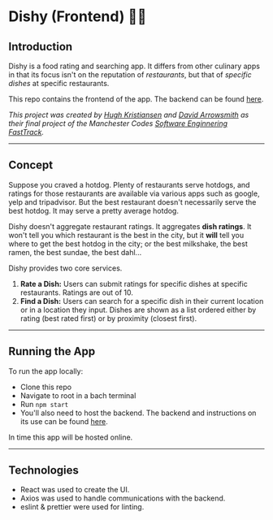 # Dishy (Frontend) 🍜✨

## Introduction

Dishy is a food rating and searching app. It differs from other culinary apps in that its focus isn't on the reputation of  *restaurants*, but that of *specific dishes* at specific restaurants.

This repo contains the frontend of the app. The backend can be found [here](https://github.com/hughsylinden/dishy-backend).


*This project was created by [Hugh Kristiansen](https://github.com/hughsylinden) and [David Arrowsmith](https://github.com/DevArrowsmith?tab=following) as their final project of the Manchester Codes [Software Enginnering FastTrack](https://www.manchestercodes.com/software-engineer-fasttrack/).*

---

## Concept

Suppose you craved a hotdog. Plenty of restaurants serve hotdogs, and ratings for those restaurants are available via various apps such as google, yelp and tripadvisor. But the best restaurant doesn't necessarily serve the best hotdog. It may serve a pretty average hotdog.

Dishy doesn't aggregate restaurant ratings. It aggregates **dish ratings**. It won't tell you which restaurant is the best in the city, but it **will** tell you where to get the best hotdog in the city; or the best milkshake, the best ramen, the best sundae, the best dahl...

Dishy provides two core services.
1. **Rate a Dish:** Users can submit ratings for specific dishes at specific restaurants. Ratings are out of 10.
2. **Find a Dish:** Users can search for a specific dish in their current location or in a location they input. Dishes are shown as a list ordered either by rating (best rated first) or by proximity (closest first).

---

## Running the App

To run the app locally:
- Clone this repo
- Navigate to root in a bach terminal
- Run `npm start`
- You'll also need to host the backend. The backend and instructions on its use can be found [here](https://github.com/hughsylinden/dishy-backend).

In time this app will be hosted online.

---

## Technologies

- React was used to create the UI.
- Axios was used to handle communications with the backend.
- eslint & prettier were used for linting.